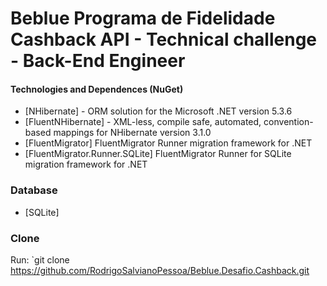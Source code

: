 # Beblue Programa de Fidelidade Cashback API - Technical challenge - Back-End Engineer

#### Technologies and Dependences (NuGet)

* [NHibernate] - ORM solution for the Microsoft .NET version 5.3.6
* [FluentNHibernate] - XML-less, compile safe, automated, convention-based mappings for NHibernate version 3.1.0
* [FluentMigrator] FluentMigrator Runner migration framework for .NET
* [FluentMigrator.Runner.SQLite] FluentMigrator Runner for SQLite migration framework for .NET


### Database

* [SQLite]

### Clone
Run: `git clone https://github.com/RodrigoSalvianoPessoa/Beblue.Desafio.Cashback.git

